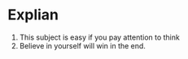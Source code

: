 # Explian

1. This subject is easy if you pay attention to think
2. Believe in yourself will win in the end.